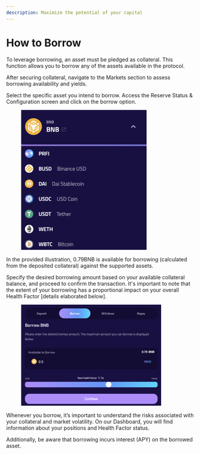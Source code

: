 ```yaml
---
description: Maximize the potential of your capital
---
```


# How to Borrow

To leverage borrowing, an asset must be pledged as collateral. This function allows you to borrow any of the assets available in the protocol.

After securing collateral, navigate to the Markets section to assess borrowing availability and yields.

Select the specific asset you intend to borrow. Access the Reserve Status & Configuration screen and click on the borrow option.

<figure><img src="../.gitbook/assets/image (87).png" alt="" width="336"><figcaption></figcaption></figure>

In the provided illustration, 0.79BNB is available for borrowing (calculated from the deposited collateral) against the supported assets.

Specify the desired borrowing amount based on your available collateral balance, and proceed to confirm the transaction. It's important to note that the extent of your borrowing has a proportional impact on your overall Health Factor \[details elaborated below].

<figure><img src="../.gitbook/assets/image (88).png" alt="" width="375"><figcaption></figcaption></figure>

Whenever you borrow, it’s important to understand the risks associated with your collateral and market volatility. On our Dashboard, you will find information about your positions and Health Factor status.

Additionally, be aware that borrowing incurs interest (APY) on the borrowed asset.
